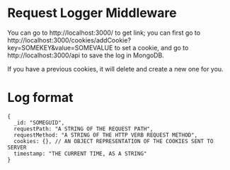 # Request Logger Middleware
You can go to http://localhost:3000/ to get link; you can first go to http://localhost:3000/cookies/addCookie?key=SOMEKEY&value=SOMEVALUE to set a cookie, and go to http://localhost:3000/api to save the log in MongoDB.

If you have a previous cookies, it will delete and create a new one for you.

# Log format
```
{
  _id: "SOMEGUID",
  requestPath: "A STRING OF THE REQUEST PATH",
  requestMethod: "A STRING OF THE HTTP VERB REQUEST METHOD",
  cookies: {}, // AN OBJECT REPRESENTATION OF THE COOKIES SENT TO SERVER
  timestamp: "THE CURRENT TIME, AS A STRING"
}
```
